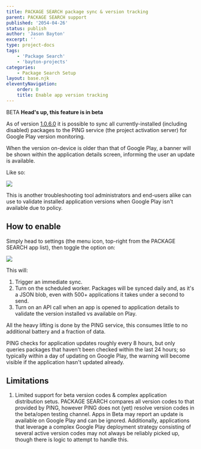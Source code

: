 ```yaml
---
title: PACKAGE SEARCH package sync & version tracking
parent: PACKAGE SEARCH support
published: '2054-04-26'
status: publish
author: 'Jason Bayton'
excerpt: ''
type: project-docs
tags: 
    - 'Package Search'
    - 'bayton-projects'
categories: 
    - Package Search Setup
layout: base.njk
eleventyNavigation: 
    order: 0
    title: Enable app version tracking
---
```


<span class="label label-orange">BETA</span> **Head's up, this feature is in beta**

As of version [1.0.6.0](/projects/package-search/release-notes/1060) it is possible to sync all currently-installed (including disabled) packages to the PING service (the project activation server) for Google Play version monitoring.

When the version on-device is older than that of Google Play, a banner will be shown within the application details screen, informing the user an update is available.

Like so:

![](https://cdn.bayton.org/uploads/2025/package-search-sync/Screenshot_2.png)

This is another troubleshooting tool administrators and end-users alike can use to validate installed application versions when Google Play isn't available due to policy.

## How to enable

Simply head to settings (the menu icon, top-right from the PACKAGE SEARCH app list), then toggle the option on:

![](https://cdn.bayton.org/uploads/2025/package-search-sync/Screenshot_1.png)

This will:

1. Trigger an immediate sync.
2. Turn on the scheduled worker. Packages will be synced daily and, as it's a JSON blob, even with 500+ applications it takes under a second to send.
3. Turn on an API call when an app is opened to application details to validate the version installed vs available on Play.

All the heavy lifting is done by the PING service, this consumes little to no additional battery and a fraction of data.

PING checks for application updates roughly every 8 hours, but only queries packages that haven't been checked within the last 24 hours; so typically within a day of updating on Google Play, the warning will become visible if the application hasn't updated already.

## Limitations

1. Limited support for beta version codes & complex application distribution setus. PACKAGE SEARCH compares all version codes to that provided by PING, however PING does not (yet) resolve version codes in the beta/open testing channel. Apps in Beta may report an update is available on Google Play and can be ignored. Additionally, applications that leverage a complex Google Play deployment strategy consisting of several active version codes may not always be reliably picked up, though there is logic to attempt to handle this.